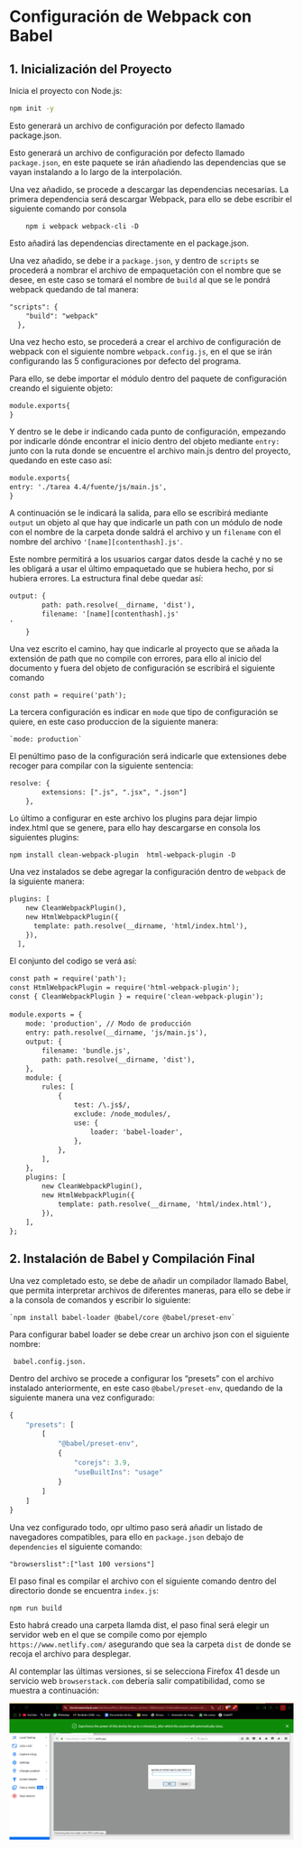 # Configuración de Webpack con Babel

## 1. Inicialización del Proyecto

Inicia el proyecto con Node.js:

```bash
npm init -y
```

Esto generará un archivo de configuración por defecto llamado package.json.

Esto generará un archivo de configuración por defecto llamado `package.json`, en este paquete se irán añadiendo las dependencias que se vayan instalando a lo largo de la interpolación.

Una vez añadido, se procede a descargar las dependencias necesarias. La primera dependencia será descargar Webpack, para ello se debe escribir el siguiente comando por consola

		npm i webpack webpack-cli -D

Esto añadirá las dependencias directamente en el package.json.

Una vez añadido, se debe ir a `package.json`, y dentro de `scripts` se procederá a nombrar el archivo de empaquetación con el nombre que se desee, en este caso se tomará el nombre de `build` al que se le pondrá webpack quedando de tal manera:

````
"scripts": {
    "build": "webpack"
  },
  `````

Una vez hecho esto, se procederá a crear el archivo de configuración de webpack con el siguiente nombre `webpack.config.js`, en el que se irán configurando las 5 configuraciones por defecto del programa.

Para ello, se debe importar el módulo dentro del paquete de configuración creando el siguiente objeto:


````
module.exports{
}
  `````



Y dentro se le debe ir indicando cada punto de configuración, empezando por indicarle dónde encontrar el inicio dentro del objeto mediante `entry:` junto con la ruta donde se encuentre el archivo main.js dentro del proyecto, quedando en este caso así:


````
module.exports{
entry: './tarea 4.4/fuente/js/main.js', 
}
  `````
 

  A continuación se le indicará la salida, para ello se escribirá mediante `output` un objeto al que hay que indicarle un path con un módulo de node con el nombre de la carpeta donde saldrá el archivo y un `filename` con el nombre del archivo `'[name][contenthash].js'`.
  
   Este nombre permitirá a los usuarios cargar datos desde la caché y no se les obligará a usar el último empaquetado que se hubiera hecho, por si hubiera errores. La estructura final debe quedar así:
````
output: {
        path: path.resolve(__dirname, 'dist'),
        filename: '[name][contenthash].js'
'
    }
  `````


Una vez escrito el camino, hay que indicarle al proyecto que se añada la extensión de path que no compile con errores, para ello al inicio del documento y fuera del objeto de configuración se escribirá el siguiente comando

````
const path = require('path');
  `````



La tercera configuración es indicar en `mode` que tipo de configuración se quiere, en este caso produccion de la siguiente manera:
	
	`mode: production`

El penúltimo paso de la configuración será indicarle que extensiones debe recoger para compilar con la siguiente sentencia:

````
resolve: {
        extensions: [".js", ".jsx", ".json"]
    },
  `````
 
Lo último a configurar en este archivo los plugins para dejar limpio index.html que se genere, para ello
hay descargarse en consola los siguientes plugins:

```
npm install clean-webpack-plugin  html-webpack-plugin -D
```

Una vez instalados se debe agregar la configuración dentro de `webpack` de la siguiente manera:
```
plugins: [
    new CleanWebpackPlugin(),
    new HtmlWebpackPlugin({
      template: path.resolve(__dirname, 'html/index.html'),
    }),
  ],
```

El conjunto del codigo se verá así:
```
const path = require('path');
const HtmlWebpackPlugin = require('html-webpack-plugin');
const { CleanWebpackPlugin } = require('clean-webpack-plugin');

module.exports = {
    mode: 'production', // Modo de producción
    entry: path.resolve(__dirname, 'js/main.js'), 
    output: {
        filename: 'bundle.js',
        path: path.resolve(__dirname, 'dist'),
    },
    module: {
        rules: [
            {
                test: /\.js$/,
                exclude: /node_modules/,
                use: {
                    loader: 'babel-loader',
                },
            },
        ],
    },
    plugins: [
        new CleanWebpackPlugin(),
        new HtmlWebpackPlugin({
            template: path.resolve(__dirname, 'html/index.html'), 
        }),
    ],
};
```


## 2. Instalación de Babel y Compilación Final 


Una vez completado esto, se debe de añadir un compilador llamado Babel, que permita interpretar archivos de diferentes maneras, para ello se debe ir a la consola de comandos y escribir lo siguiente:

	`npm install babel-loader @babel/core @babel/preset-env`

Para configurar babel loader se debe crear un archivo json con el siguiente nombre: 

	 babel.config.json.

Dentro del archivo se procede a configurar los “presets” con el archivo instalado anteriormente, en este caso `@babel/preset-env`, quedando de la siguiente manera una vez configurado: 



```javascript
{
    "presets": [
        [
            "@babel/preset-env",
            {
                "corejs": 3.9,
                "useBuiltIns": "usage"
            }
        ]
    ]
}
```

Una vez configurado todo, opr ultimo paso será añadir un listado de navegadores compatibles, para ello en `package.json` debajo de `dependencies` el siguiente comando:

```
"browserslist":["last 100 versions"]
```
El paso final es compilar el archivo con el siguiente comando dentro del directorio donde se encuentra `index.js`:
``` 
npm run build
```
Esto habrá creado una carpeta llamda dist, el paso final será elegir un servidor web en el que se compile como por ejemplo `https://www.netlify.com/` asegurando que sea la carpeta `dist` de donde se recoja el archivo para desplegar.

Al contemplar las últimas versiones, si se selecciona Firefox 41 desde un servicio web `browserstack.com` debería salir compatibilidad, como se muestra a continuación:


![Compatibilidad con Firefox](./firefox.png)



